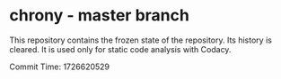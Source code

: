 # chrony - master branch

This repository contains the frozen state of the repository.
Its history is cleared. It is used only for static code
analysis with Codacy.

Commit Time: 1726620529